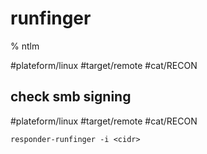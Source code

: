# runfinger

% ntlm

#plateform/linux  #target/remote  #cat/RECON  


## check smb signing
#plateform/linux #target/remote #cat/RECON 
```
responder-runfinger -i <cidr>
```
